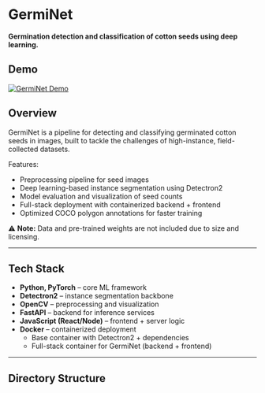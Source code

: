 # GermiNet

**Germination detection and classification of cotton seeds using deep learning.**

## Demo
[![GermiNet Demo](https://img.youtube.com/vi/ND4zWlc05s0/0.jpg)](https://youtu.be/ND4zWlc05s0)

## Overview
GermiNet is a pipeline for detecting and classifying germinated cotton seeds in images, built to tackle the challenges of high-instance, field-collected datasets.

Features:
- Preprocessing pipeline for seed images  
- Deep learning-based instance segmentation using Detectron2  
- Model evaluation and visualization of seed counts  
- Full-stack deployment with containerized backend + frontend  
- Optimized COCO polygon annotations for faster training  

⚠️ **Note:** Data and pre-trained weights are not included due to size and licensing.

---

## Tech Stack
- **Python, PyTorch** – core ML framework  
- **Detectron2** – instance segmentation backbone  
- **OpenCV** – preprocessing and visualization  
- **FastAPI** – backend for inference services  
- **JavaScript (React/Node)** – frontend + server logic  
- **Docker** – containerized deployment  
  - Base container with Detectron2 + dependencies  
  - Full-stack container for GermiNet (backend + frontend)  

---

## Directory Structure

